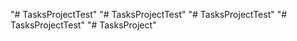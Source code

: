 "# TasksProjectTest" 
"# TasksProjectTest" 
"# TasksProjectTest" 
"# TasksProjectTest" 
"# TasksProject" 
